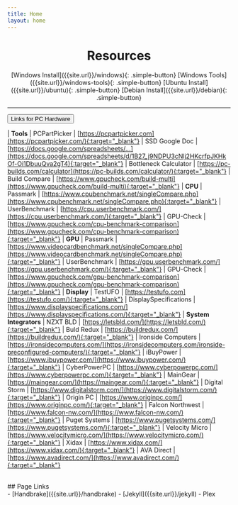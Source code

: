 ```yaml
---
title: Home
layout: home
---
```


# <center>Resources</center>

<div align="center" markdown="1">
[Windows Install]({{site.url}}/windows){: .simple-button}
[Windows Tools]({{site.url}}/windows-tools){: .simple-button}
[Ubuntu Install]({{site.url}}/ubuntu){: .simple-button}
[Debian Install]({{site.url}}/debian){: .simple-button}
</div>

----

<button class="collapsible" id="links">Links for PC Hardware</button>
<div class="content" id="links-data" markdown="1">

| **Tools**
| PCPartPicker | [https://pcpartpicker.com](https://pcpartpicker.com/){:target="_blank"}
| SSD Google Doc | [https://docs.google.com/spreadsheets/...](https://docs.google.com/spreadsheets/d/1B27_j9NDPU3cNlj2HKcrfpJKHkOf-Oi1DbuuQva2gT4){:target="_blank"}
| Bottleneck Calculator | [https://pc-builds.com/calculator](https://pc-builds.com/calculator/){:target="_blank"}
| Build Compare | [https://www.gpucheck.com/build-multi](https://www.gpucheck.com/build-multi){:target="_blank"}
| **CPU**
| Passmark | [https://www.cpubenchmark.net/singleCompare.php](https://www.cpubenchmark.net/singleCompare.php){:target="_blank"}
| UserBenchmark | [https://cpu.userbenchmark.com/](https://cpu.userbenchmark.com/){:target="_blank"}
| GPU-Check | [https://www.gpucheck.com/cpu-benchmark-comparison](https://www.gpucheck.com/cpu-benchmark-comparison){:target="_blank"}
| **GPU**
| Passmark | [https://www.videocardbenchmark.net/singleCompare.php](https://www.videocardbenchmark.net/singleCompare.php){:target="_blank"}
| UserBenchmark | [https://gpu.userbenchmark.com/](https://gpu.userbenchmark.com/){:target="_blank"}
| GPU-Check | [https://www.gpucheck.com/gpu-benchmark-comparison](https://www.gpucheck.com/gpu-benchmark-comparison){:target="_blank"}
| **Display**
| TestUFO | [https://testufo.com](https://testufo.com/){:target="_blank"}
| DisplaySpecifications | [https://www.displayspecifications.com/](https://www.displayspecifications.com/){:target="_blank"}
| **System Integrators**
| NZXT BLD | [https://letsbld.com/](https://letsbld.com/){:target="_blank"}
| Buld Redux | [https://buildredux.com/](https://buildredux.com/){:target="_blank"}
| Ironside Computers | [https://ironsidecomputers.com/](https://ironsidecomputers.com/ironside-preconfigured-computers/){:target="_blank"}
| iBuyPower | [https://www.ibuypower.com/](https://www.ibuypower.com/){:target="_blank"}
| CyberPowerPC | [https://www.cyberpowerpc.com/](https://www.cyberpowerpc.com/){:target="_blank"}
| MainGear | [https://maingear.com/](https://maingear.com/){:target="_blank"}
| Digital Storm | [https://www.digitalstorm.com/](https://www.digitalstorm.com/){:target="_blank"}
| Origin PC | [https://www.originpc.com/](https://www.originpc.com/){:target="_blank"}
| Falcon Northwest | [https://www.falcon-nw.com/](https://www.falcon-nw.com/){:target="_blank"}
| Puget Systems | [https://www.pugetsystems.com/](https://www.pugetsystems.com/){:target="_blank"}
| Velocity Micro | [https://www.velocitymicro.com/](https://www.velocitymicro.com/){:target="_blank"}
| Xidax | [https://www.xidax.com/](https://www.xidax.com/){:target="_blank"}
| AVA Direct | [https://www.avadirect.com/](https://www.avadirect.com/){:target="_blank"}

</div>
<br>

<div id="centered">
<div id="div1" markdown="1">
## Page Links
</div>
<div id="div2"  markdown="1">
- [Handbrake]({{site.url}}/handbrake)
- [Jekyll]({{site.url}}/jekyll)
- Plex
</div>
</div>
